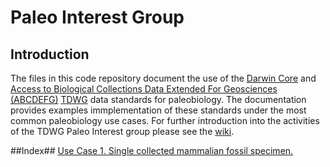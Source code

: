 # Paleo Interest Group

## Introduction
The files in this code repository document the use of the [Darwin Core](http://rs.tdwg.org/dwc/terms/)  and [Access to Biological Collections Data Extended For Geosciences (ABCDEFG)](http://www.geocase.eu/efg) [TDWG](http://www.tdwg.org/) data standards for paleobiology. The documentation provides examples immplementation of these standards under the most common paleobiology use cases. For further introduction into the activities of the TDWG Paleo Interest group please see the [wiki](https://github.com/tdwg/paleo/wiki).

##Index##
[Use Case 1. Single collected mammalian fossil specimen.](https://github.com/tdwg/paleo/blob/master/use_case_1.md)
